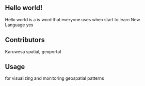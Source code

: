 ## Hello world!

Hello world is a is word that everyone uses when start to learn New Language
yes

## Contributors
Karuwesa spatial, geoportal

## Usage
for visualizing and monitoring geospatial patterns
